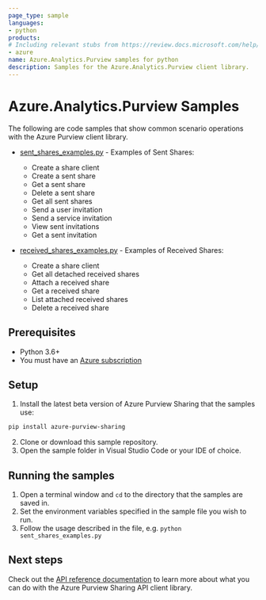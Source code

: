 ```yaml
---
page_type: sample
languages:
- python
products:
# Including relevant stubs from https://review.docs.microsoft.com/help/contribute/metadata-taxonomies#product
- azure
name: Azure.Analytics.Purview samples for python
description: Samples for the Azure.Analytics.Purview client library.
---
```


# Azure.Analytics.Purview Samples

The following are code samples that show common scenario operations with the Azure Purview client library.

* [sent_shares_examples.py](https://github.com/Azure/azure-sdk-for-python/tree/main/sdk/purview/azure-purview-sharing/samples/sent_share_examples.py) - Examples of Sent Shares:
    * Create a share client
    * Create a sent share
    * Get a sent share
    * Delete a sent share
    * Get all sent shares
    * Send a user invitation
    * Send a service invitation
    * View sent invitations
    * Get a sent invitation

* [received_shares_examples.py](https://github.com/Azure/azure-sdk-for-python/tree/main/sdk/purview/azure-purview-sharing/samples/received_share_examples.py) - Examples of Received Shares:
    * Create a share client
    * Get all detached received shares
    * Attach a received share
    * Get a received share
    * List attached received shares
    * Delete a received share

## Prerequisites
* Python 3.6+
* You must have an [Azure subscription](https://azure.microsoft.com/free/)

## Setup

1. Install the latest beta version of Azure Purview Sharing that the samples use:

```bash
pip install azure-purview-sharing
```

2. Clone or download this sample repository.
3. Open the sample folder in Visual Studio Code or your IDE of choice.

## Running the samples

1. Open a terminal window and `cd` to the directory that the samples are saved in.
2. Set the environment variables specified in the sample file you wish to run.
3. Follow the usage described in the file, e.g. `python sent_shares_examples.py`

## Next steps

Check out the [API reference documentation](https://aka.ms/azsdk-purview-sharing-ref) to learn more about
what you can do with the Azure Purview Sharing API client library.